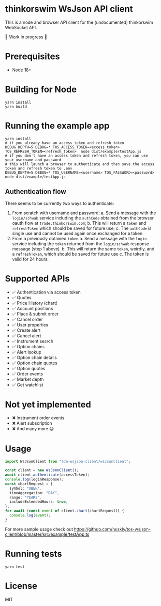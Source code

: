 # thinkorswim WsJson API client

This is a node and browser API client for the (undocumented) thinkorswim WebSocket API.

🚧 Work in progress 🚧

# Prerequisites

- Node 18+

# Building for Node

```
yarn install
yarn build
```

# Running the example app

```
yarn install
# if you already have an access token and refresh token
DEBUG_DEPTH=5 DEBUG=* TOS_ACCESS_TOKEN=<access_token> TOS_REFRESH_TOKEN=<refresh_token>  node dist/example/testApp.js
# if you don't have an access token and refresh token, you can use your username and password
# this will launch a browser to authenticate and then save the access token and refresh token to .env
DEBUG_DEPTH=5 DEBUG=* TOS_USERNAME=<username> TOS_PASSWORD=<password> node dist/example/testApp.js
```

## Authentication flow

There seems to be currently two ways to authenticate:

1. From scratch with username and password:
   a. Send a message with the `login/schwab` service including the `authCode` obtained from the browser oauth flow at `trade.thinkorswim.com`;
   b. This will return a `token` and `refreshToken` which should be saved for future use;
   c. The `authCode` is single use and cannot be used again once exchanged for a token.
2. From a previously obtained `token`
   a. Send a message with the `login` service including the `token` returned from the `login/schwab` response message (step 1 above).
   b. This will return the same `token`, weirdly, and a `refreshToken`, which should be saved for future use
   c. The token is valid for 24 hours.

# Supported APIs

- ✅ Authentication via access token
- ✅ Quotes
- ✅ Price History (chart)
- ✅ Account positions
- ✅ Place & submit order
- ✅ Cancel order
- ✅ User properties
- ✅ Create alert
- ✅ Cancel alert
- ✅ Instrument search
- ✅ Option chains
- ✅ Alert lookup
- ✅ Option chain details
- ✅ Option chain quotes
- ✅ Option quotes
- ✅ Order events
- ✅ Market depth
- ✅ Get watchlist

# Not yet implemented

- ❌ Instrument order events
- ❌ Alert subscription
- ❌ And many more 😀

# Usage

```typescript
import WsJsonClient from "tda-wsjson-client/wsJsonClient";

const client = new WsJsonClient();
await client.authenticate(accessToken);
console.log(loginResponse);
const chartRequest = {
  symbol: "UBER",
  timeAggregation: "DAY",
  range: "YEAR2",
  includeExtendedHours: true,
};
for await (const event of client.chart(chartRequest)) {
  console.log(event);
}
```

For more sample usage check out https://github.com/huskly/tos-wsjson-client/blob/master/src/example/testApp.ts

# Running tests

`yarn test`

# License

MIT
